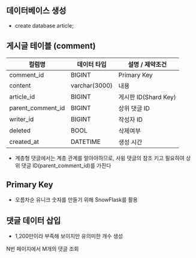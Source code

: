 ## 데이터베이스 생성
- create database article;

## 게시글 테이블 (comment)
| 컬럼명               | 데이터 타입        | 설명 / 제약조건     |
|-------------------|---------------|-------------------|
| comment_id        | BIGINT        | Primary Key       |
| content           | varchar(3000) | 내용                |
| article_id        | BIGINT        | 게시판 ID(Shard Key) |
| parent_comment_id | BIGINT        | 상위 댓글 ID          |
| writer_id         | BIGINT        | 작성자 ID            |
| deleted           | BOOL          | 삭제여부              |
| created_at        | DATETIME      | 생성 시간             |

- 계층형 댓글에서는 계층 관계를 알아야하므로, 사윙 댓글의 참조 키고 필요하여 상위 댓글 ID(parent_comment_id)를 가진다


## Primary Key
- 오름차순 유니크 숫자를 만들기 위해 SnowFlask를 활용


## 댓글 데이터 삽입
- 1,200만이라 부족해 보이지만 유의미한 개수 생성

N번 페이지에서 M개의 댓글 조회